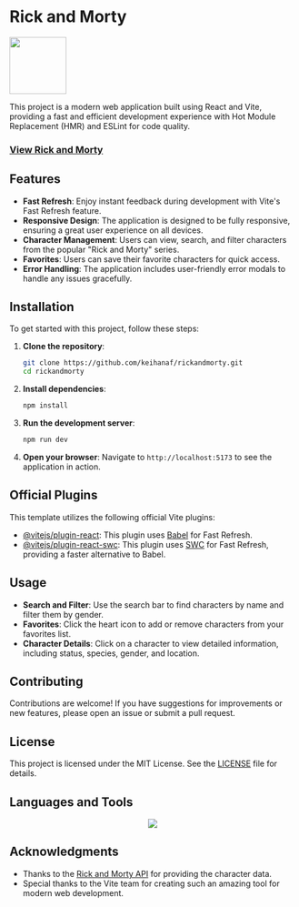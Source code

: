 # Rick and Morty

<img src="https://user-images.githubusercontent.com/74038190/212257467-871d32b7-e401-42e8-a166-fcfd7baa4c6b.gif" width="100">

This project is a modern web application built using React and Vite, providing a fast and efficient development experience with Hot Module Replacement (HMR) and ESLint for code quality.

<h3><a href="">View Rick and Morty</a></h3>

## Features

- **Fast Refresh**: Enjoy instant feedback during development with Vite's Fast Refresh feature.
- **Responsive Design**: The application is designed to be fully responsive, ensuring a great user experience on all devices.
- **Character Management**: Users can view, search, and filter characters from the popular "Rick and Morty" series.
- **Favorites**: Users can save their favorite characters for quick access.
- **Error Handling**: The application includes user-friendly error modals to handle any issues gracefully.

## Installation

To get started with this project, follow these steps:

1. **Clone the repository**:
   ```bash
   git clone https://github.com/keihanaf/rickandmorty.git
   cd rickandmorty
   ```

2. **Install dependencies**:
   ```bash
   npm install
   ```

3. **Run the development server**:
   ```bash
   npm run dev
   ```

4. **Open your browser**:
Navigate to `http://localhost:5173` to see the application in action.

## Official Plugins

This template utilizes the following official Vite plugins:

- [@vitejs/plugin-react](https://github.com/vitejs/vite-plugin-react/blob/main/packages/plugin-react/README.md): This plugin uses [Babel](https://babeljs.io/) for Fast Refresh.
- [@vitejs/plugin-react-swc](https://github.com/vitejs/vite-plugin-react-swc): This plugin uses [SWC](https://swc.rs/) for Fast Refresh, providing a faster alternative to Babel.

## Usage

- **Search and Filter**: Use the search bar to find characters by name and filter them by gender.
- **Favorites**: Click the heart icon to add or remove characters from your favorites list.
- **Character Details**: Click on a character to view detailed information, including status, species, gender, and location.

## Contributing

Contributions are welcome! If you have suggestions for improvements or new features, please open an issue or submit a pull request.

## License

This project is licensed under the MIT License. See the [LICENSE](LICENSE) file for details.

## Languages and Tools

<p align="center">
  <a href="https://skillicons.dev">
    <img src="https://skillicons.dev/icons?i=react,javascript,vite,tailwind,vscode" />
  </a>
</p>

## Acknowledgments

- Thanks to the [Rick and Morty API](https://rickandmortyapi.com/) for providing the character data.
- Special thanks to the Vite team for creating such an amazing tool for modern web development.
